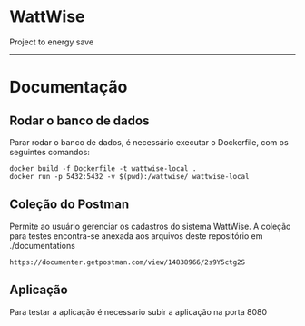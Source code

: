 # WattWise
Project to energy save

---

# Documentação

## Rodar o banco de dados

Parar rodar o banco de dados, é necessário executar o Dockerfile, com os seguintes comandos:

```
docker build -f Dockerfile -t wattwise-local .
docker run -p 5432:5432 -v $(pwd):/wattwise/ wattwise-local
```


## Coleção do Postman 
Permite ao usuário gerenciar os cadastros do sistema WattWise.
A coleção para testes encontra-se anexada aos arquivos deste repositório em ./documentations 

```
https://documenter.getpostman.com/view/14838966/2s9Y5ctg2S
```
## Aplicação
Para testar a aplicação é necessario subir a aplicação na porta 8080